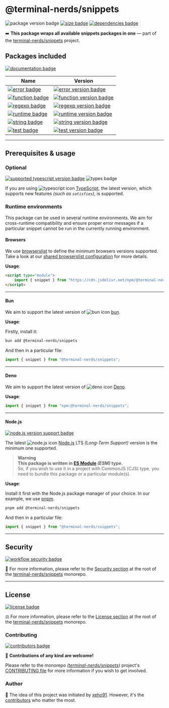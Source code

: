 # @terminal-nerds/snippets

![package version badge]
[![size badge]][size url]
[![dependencies badge]][dependencies url]

➡️ **This package wraps all available snippets packages in one** — part of the [terminal-nerds/snippets] project.

[terminal-nerds/snippets]: https://github.com/terminal-nerds/snippets
[package version badge]: https://img.shields.io/npm/v/@terminal-nerds/snippets/latest?style=for-the-badge&logo=npm
[dependencies badge]: https://img.shields.io/librariesio/release/npm/@terminal-nerds/snippets?style=for-the-badge
[dependencies url]: https://libraries.io/npm/@terminal-nerds%2snippets
[size badge]: https://img.shields.io/bundlephobia/minzip/@terminal-nerds/snippets?style=for-the-badge&label=size
[size url]: https://packagephobia.com/result?p=@terminal-nerds/snippets

## Packages included

[![documentation badge]][documentation url]

[documentation badge]: https://img.shields.io/static/v1?color=informational&style=for-the-badge&label=documentation&message=jsdocs.io
[documentation url]: https://jsdocs.io/package/@terminal-nerds/snippets

| Name                          | Version                                        |
| ----------------------------- | ---------------------------------------------- |
| [![error badge]][error]       | [![error version badge]][error npm page]       |
| [![function badge]][function] | [![function version badge]][function npm page] |
| [![regexp badge]][regexp]     | [![regexp version badge]][regexp npm page]     |
| [![runtime badge]][runtime]   | [![runtime version badge]][runtime npm page]   |
| [![string badge]][string]     | [![string version badge]][string npm page]     |
| [![test badge]][test]         | [![test version badge]][test npm page]         |

<!-- prettier-ignore-start -->
<!-- PACKAGES LINKS -->
[error]: https://github.com/terminal-nerds/snippets/blob/main/packages/error/README.md
[error badge]: https://img.shields.io/static/v1?label=%40terminal-nerds&message=snippets-error&style=flat-square&color=informational
[error version badge]: https://img.shields.io/npm/v/@terminal-nerds/snippets-error/latest?style=flat-square&logo=npm
[error npm page]: https://www.npmjs.com/package/@terminal-nerds/snippets-error

[function]: https://github.com/terminal-nerds/snippets/blob/main/packages/function/README.md
[function badge]: https://img.shields.io/static/v1?label=%40terminal-nerds&message=snippets-function&style=flat-square&color=informational
[function version badge]: https://img.shields.io/npm/v/@terminal-nerds/snippets-function/latest?style=flat-square&logo=npm
[function npm page]: https://www.npmjs.com/package/@terminal-nerds/snippets-function

[regexp]: https://github.com/terminal-nerds/snippets/blob/main/packages/regexp/README.md
[regexp badge]: https://img.shields.io/static/v1?label=%40terminal-nerds&message=snippets-regexp&style=flat-square&color=informational
[regexp version badge]: https://img.shields.io/npm/v/@terminal-nerds/snippets-regexp/latest?style=flat-square&logo=npm
[regexp npm page]: https://www.npmjs.com/package/@terminal-nerds/snippets-regexp

[runtime]: https://github.com/terminal-nerds/snippets/blob/main/packages/runtime/README.md
[runtime badge]: https://img.shields.io/static/v1?label=%40terminal-nerds&message=snippets-runtime&style=flat-square&color=informational
[runtime version badge]: https://img.shields.io/npm/v/@terminal-nerds/snippets-runtime/latest?style=flat-square&logo=npm
[runtime npm page]: https://www.npmjs.com/package/@terminal-nerds/snippets-runtime

[string]: https://github.com/terminal-nerds/snippets/blob/main/packages/string/README.md
[string badge]: https://img.shields.io/static/v1?label=%40terminal-nerds&message=snippets-string&style=flat-square&color=informational
[string version badge]: https://img.shields.io/npm/v/@terminal-nerds/snippets-string/latest?style=flat-square&logo=npm
[string npm page]: https://www.npmjs.com/package/@terminal-nerds/snippets-string

[test]: https://github.com/terminal-nerds/snippets/blob/main/packages/test/README.md
[test badge]: https://img.shields.io/static/v1?label=%40terminal-nerds&message=snippets-test&style=flat-square&color=informational
[test version badge]: https://img.shields.io/npm/v/@terminal-nerds/snippets-test/latest?style=flat-square&logo=npm
[test npm page]: https://www.npmjs.com/package/@terminal-nerds/snippets-test
<!-- prettier-ignore-end -->

---

## Prerequisites & usage

### Optional

[![supported typescript version badge]][typescript]
![types badge]

[typescript]: https://typescriptlang.org/
[typescript icon]: https://api.iconify.design/logos/typescript-icon.svg
[supported typescript version badge]: https://img.shields.io/github/package-json/dependency-version/terminal-nerds/snippets/peer/typescript?filename=packages%2Ftypescript%2Fpackage.json&logo=typescript&style=for-the-badge&label=typescript
[types badge]: https://img.shields.io/npm/types/@terminal-nerds/snippets-function?style=for-the-badge&logo=typescript

If you are using ![typescript icon] [TypeScript],
the latest version, which supports new features _(such as `satisfies`)_, is supported.

### Runtime environments

This package can be used in several runtime environments.
We aim for cross-runtime compatibility and ensure proper error messages
if a particular snippet cannot be run in the currently running environment.

#### Browsers

We use [browserslist] to define the minimum browsers versions supported.\
Take a look at our [shared browserslist configuration] for more details.

[browserslist]: https://github.com/browserslist/browserslist
[shared browserslist configuration]: https://github.com/terminal-nerds/configs/blob/main/packages/browserslist/source/browsers.ts

**Usage**:

```html
<script type="module">
	import { snippet } from "https://cdn.jsdelivr.net/npm/@terminal-nerds/snippets";
</script>
```

---

#### Bun

We aim to support the latest version of ![bun icon] [bun].

**Usage**:

Firstly, install it:

```sh
bun add @terminal-nerds/snippets
```

And then in a particular file:

```js
import { snippet } from "@terminal-nerds/snippets";
```

[bun]: https://bun.sh/
[bun icon]: https://api.iconify.design/logos/bun.svg

---

#### Deno

We aim to support the latest version of ![deno icon] [Deno].

**Usage**:

```ts
import { snippet } from "npm:@terminal-nerds/snippets";
```

[deno]: https://deno.land/
[deno icon]: https://api.iconify.design/logos/deno.svg

---

#### Node.js

[![node.js version support badge]][node.js]

The latest ![node.js icon] [Node.js] LTS _(Long-Term Support)_ version is the minimum one supported.

> **Warning**\
> **This package is written in [ES Module] _(ESM)_ type.**\
> So, if you wish to use it in a project with CommonJS (CJS) type, you need to bundle this package or a particular module(s).

**Usage**:

Install it first with the Node.js package manager of your choice. In our example, we use [pnpm].

```sh
pnpm add @terminal-nerds/snippets
```

And then in a particular file:

```js
import { snippet } from "@terminal-nerds/snippets";
```

[ES Module]: https://www.freecodecamp.org/news/javascript-es-modules-and-module-bundlers
[pnpm]: https://pnpm.io
[node.js]: https://nodejs.org/en/
[node.js icon]: https://api.iconify.design/logos/nodejs-icon.svg
[node.js version support badge]: https://img.shields.io/node/v-lts/@terminal-nerds/snippets?style=for-the-badge&logo=nodedotjs

---

## Security

[![workflow security badge]][security policy]

🔐 For more information, please refer to the [Security section] at the root of
the [terminal-nerds/snippets] monorepo.

[workflow security badge]: https://img.shields.io/github/actions/workflow/status/terminal-nerds/snippets/maintenance.yml?label=Security&logo=github&style=for-the-badge&branch=main
[security section]: https://github.com/terminal-nerds/snippets#security
[security policy]: https://github.com/terminal-nerds/snippets/security/policy

---

## License

[![license badge]][license]

⚖️ For more information, please refer to the [License section] at the root of the [terminal-nerds/snippets] monorepo.

[license]: https://github.com/terminal-nerds/snippets/blob/main/LICENSE.md
[license badge]: https://img.shields.io/github/license/terminal-nerds/snippets?style=for-the-badge
[license section]: https://github.com/terminal-nerds/snippets#License

### Contributing

[![contributors badge]][contributors url]

🤝 **Contributions of any kind are welcome!**

Please refer to the monorepo _([terminal-nerds/snippets])_ project's [CONTRIBUTING file] for more information
if you wish to get involved.

[contributing file]: https://github.com/terminal-nerds/snippets/blob/main/.github/CONTRIBUTING.md
[contributors badge]: https://img.shields.io/github/contributors/terminal-nerds/snippets?style=for-the-badge
[contributors url]: https://github.com/terminal-nerds/snippets#contributors

### Author

🎉 The idea of this project was initiated by [xeho91]. However, it's the [contributors] who matter the most.

[contributors]: https://github.com/terminal-nerds/snippets/blob/main/README.md#project-contributors
[xeho91]: https://github.com/xeho91

